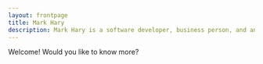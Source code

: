 ```yaml
---
layout: frontpage
title: Mark Hary
description: Mark Hary is a software developer, business person, and angel investor living in Los Gatos, California, USA.
---
```


Welcome! Would you like to know more?
